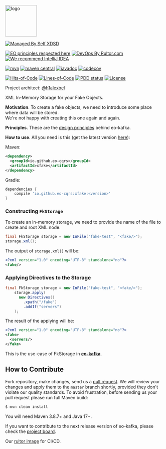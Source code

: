 <img alt="logo" src="https://eo-cqrs.github.io/.github/eo-cqrs.svg" height="100px" />

[![Managed By Self XDSD](https://self-xdsd.com/b/mbself.svg)](https://self-xdsd.com/p/eo-cqrs/eo-kafka?provider=github)

[![EO principles respected here](https://www.elegantobjects.org/badge.svg)](https://www.elegantobjects.org)
[![DevOps By Rultor.com](https://www.rultor.com/b/eo-cars/eo-kafka)](https://www.rultor.com/p/eo-cqrs/xfake)
[![We recommend IntelliJ IDEA](https://www.elegantobjects.org/intellij-idea.svg)](https://www.jetbrains.com/idea/)
<br>

[![mvn](https://github.com/eo-cqrs/xfake/actions/workflows/mvn.yaml/badge.svg)](https://github.com/eo-cqrs/xfake/actions/workflows/mvn.yaml)
[![maven central](http://maven-badges.herokuapp.com/maven-central/io.github.eo-cqrs/xfake/badge.svg)](https://search.maven.org/artifact/io.github.eo-cqrs/xfake)
[![javadoc](https://javadoc.io/badge2/io.github.eo-cqrs/xfake/javadoc.svg)](https://javadoc.io/doc/io.github.eo-cqrs/xfake)
[![codecov](https://codecov.io/gh/eo-cqrs/xfake/branch/master/graph/badge.svg?token=geuO10j79O)](https://codecov.io/gh/eo-cqrs/xfake)

[![Hits-of-Code](https://hitsofcode.com/github/eo-cqrs/xfake)](https://hitsofcode.com/view/github/eo-cqrs/xfake)
[![Lines-of-Code](https://tokei.rs/b1/github/eo-cqrs/xfake)](https://github.com/eo-cqrs/xfake)
[![PDD status](http://www.0pdd.com/svg?name=eo-cqrs/xfake)](http://www.0pdd.com/p?name=eo-cqrs/xfake)
[![License](https://img.shields.io/badge/license-MIT-green.svg)](https://github.com/eo-cqrs/xfake/blob/master/LICENSE)

Project architect: [@h1alexbel](https://github.com/h1alexbel)

XML In-Memory Storage for your Fake Objects.

**Motivation**. To create a fake objects, we need to introduce some place where data will be stored.
<br>
We're not happy with creating this one again and again.

**Principles**. These are the [design principles](https://www.elegantobjects.org/#principles) behind eo-kafka.

**How to use**. All you need is this (get the latest
version [here](https://search.maven.org/artifact/io.github.eo-cqrs/xfake)):

Maven:
```xml
<dependency>
  <groupId>io.github.eo-cqrs</groupId>
  <artifactId>xfake</artifactId>
</dependency>
```

Gradle:
```groovy
dependencies {
    compile 'io.github.eo-cqrs:xfake:<version>'
}
```

### Constructing `FkStorage`
To create an in-memory storage, we need to provide the name of the file to create and root XML node.  
```java
final FkStorage storage = new InFile("fake-test", "<fake/>");
storage.xml();
```

The output of `storage.xml()` will be:
```xml
<?xml version="1.0" encoding="UTF-8" standalone="no"?>
<fake/>
```

### Applying Directives to the Storage
```java
final FkStorage storage = new InFile("fake-test", "<fake/>");
    storage.apply(
      new Directives()
        .xpath("/fake")
        .addIf("servers")
    );
```

The result of the applying will be:
```xml
<?xml version="1.0" encoding="UTF-8" standalone="no"?>
<fake>
  <servers/>
</fake>
```

This is the use-case of FkStorage in [**eo-kafka**](https://github.com/eo-cqrs/eo-kafka/blob/master/src/main/java/io/github/eocqrs/kafka/fake/InXml.java).
## How to Contribute

Fork repository, make changes, send us a [pull request](https://www.yegor256.com/2014/04/15/github-guidelines.html).
We will review your changes and apply them to the `master` branch shortly,
provided they don't violate our quality standards. To avoid frustration,
before sending us your pull request please run full Maven build:

```bash
$ mvn clean install
```

You will need Maven 3.8.7+ and Java 17+.

If you want to contribute to the next release version of eo-kafka, please check
the [project board](https://github.com/orgs/eo-cqrs/projects/2/views/1).

Our [rultor image](https://github.com/eo-cqrs/eo-kafka-rultor-image) for CI/CD.
